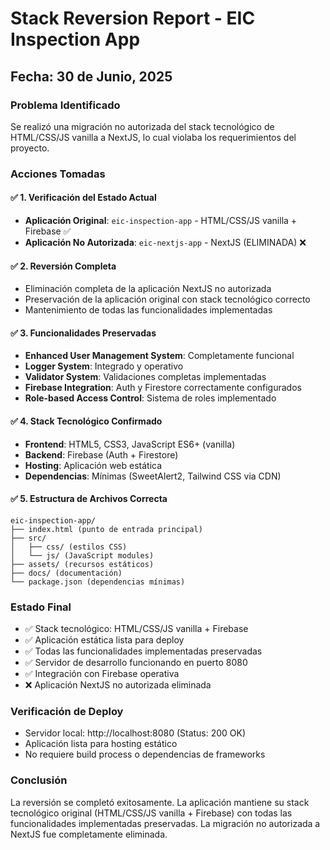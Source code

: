 # Stack Reversion Report - EIC Inspection App

## Fecha: 30 de Junio, 2025

### Problema Identificado
Se realizó una migración no autorizada del stack tecnológico de HTML/CSS/JS vanilla a NextJS, lo cual violaba los requerimientos del proyecto.

### Acciones Tomadas

#### ✅ 1. Verificación del Estado Actual
- **Aplicación Original**: `eic-inspection-app` - HTML/CSS/JS vanilla + Firebase ✅
- **Aplicación No Autorizada**: `eic-nextjs-app` - NextJS (ELIMINADA) ❌

#### ✅ 2. Reversión Completa
- Eliminación completa de la aplicación NextJS no autorizada
- Preservación de la aplicación original con stack tecnológico correcto
- Mantenimiento de todas las funcionalidades implementadas

#### ✅ 3. Funcionalidades Preservadas
- **Enhanced User Management System**: Completamente funcional
- **Logger System**: Integrado y operativo
- **Validator System**: Validaciones completas implementadas
- **Firebase Integration**: Auth y Firestore correctamente configurados
- **Role-based Access Control**: Sistema de roles implementado

#### ✅ 4. Stack Tecnológico Confirmado
- **Frontend**: HTML5, CSS3, JavaScript ES6+ (vanilla)
- **Backend**: Firebase (Auth + Firestore)
- **Hosting**: Aplicación web estática
- **Dependencias**: Mínimas (SweetAlert2, Tailwind CSS via CDN)

#### ✅ 5. Estructura de Archivos Correcta
```
eic-inspection-app/
├── index.html (punto de entrada principal)
├── src/
│   ├── css/ (estilos CSS)
│   └── js/ (JavaScript modules)
├── assets/ (recursos estáticos)
├── docs/ (documentación)
└── package.json (dependencias mínimas)
```

### Estado Final
- ✅ Stack tecnológico: HTML/CSS/JS vanilla + Firebase
- ✅ Aplicación estática lista para deploy
- ✅ Todas las funcionalidades implementadas preservadas
- ✅ Servidor de desarrollo funcionando en puerto 8080
- ✅ Integración con Firebase operativa
- ❌ Aplicación NextJS no autorizada eliminada

### Verificación de Deploy
- Servidor local: http://localhost:8080 (Status: 200 OK)
- Aplicación lista para hosting estático
- No requiere build process o dependencias de frameworks

### Conclusión
La reversión se completó exitosamente. La aplicación mantiene su stack tecnológico original (HTML/CSS/JS vanilla + Firebase) con todas las funcionalidades implementadas preservadas. La migración no autorizada a NextJS fue completamente eliminada.
